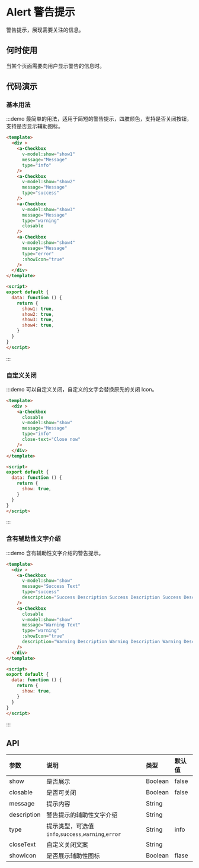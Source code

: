 
# Alert 警告提示

警告提示，展现需要关注的信息。

## 何时使用

当某个页面需要向用户显示警告的信息时。
 
## 代码演示
### 基本用法
:::demo 最简单的用法，适用于简短的警告提示，四肢颜色，支持是否关闭按钮，支持是否显示辅助图标。
```html
<template>
  <div >
    <a-Checkbox
      v-model:show="show1"
      message="Message"
      type="info"
    />
    <a-Checkbox
      v-model:show="show2"
      message="Message"
      type="success"
    />
    <a-Checkbox
      v-model:show="show3"
      message="Message"
      type="warning"
      closable
    />
    <a-Checkbox
      v-model:show="show4"
      message="Message"
      type="error"
      :showIcon="true"
    />
  </div>
</template>

<script>
export default {
  data: function () {
    return {
      show1: true,
      show2: true,
      show3: true,
      show4: true,
    }
  }
}
</script>

```
:::

### 自定义关闭
:::demo 可以自定义关闭，自定义的文字会替换原先的关闭 Icon。
```html
<template>
  <div >
    <a-Checkbox
      closable
      v-model:show="show"
      message="Message"
      type="info"
      close-text="Close now"
    />
  </div>
</template>

<script>
export default {
  data: function () {
    return {
      show: true,
    }
  }
}
</script>

```
:::

### 含有辅助性文字介绍
:::demo 含有辅助性文字介绍的警告提示。
```html
<template>
  <div >
    <a-Checkbox
      v-model:show="show"
      message="Success Text"
      type="success"
      description="Success Description Success Description Success Description"
    />
    <a-Checkbox
      closable
      v-model:show="show"
      message="Warning Text"
      type="warning"
      :showIcon="true"
      description="Warning Description Warning Description Warning Description"
    />
  </div>
</template>

<script>
export default {
  data: function () {
    return {
      show: true,
    }
  }
}
</script>

```
:::

## API

| 参数 | 说明 | 类型 | 默认值 |
| :--- | :--- | :--- | :--- |
| show | 是否展示 | Boolean | false |
| closable | 是否可关闭 | Boolean | false |
| message | 提示内容 | String |  |
|description |	警告提示的辅助性文字介绍 |	String| |
| type    | 提示类型，可选值`info`,`success`,`warning`,`error` | String | info |
| closeText | 自定义关闭文案 | String |  |
| showIcon | 是否展示辅助性图标 | Boolean | flase |

